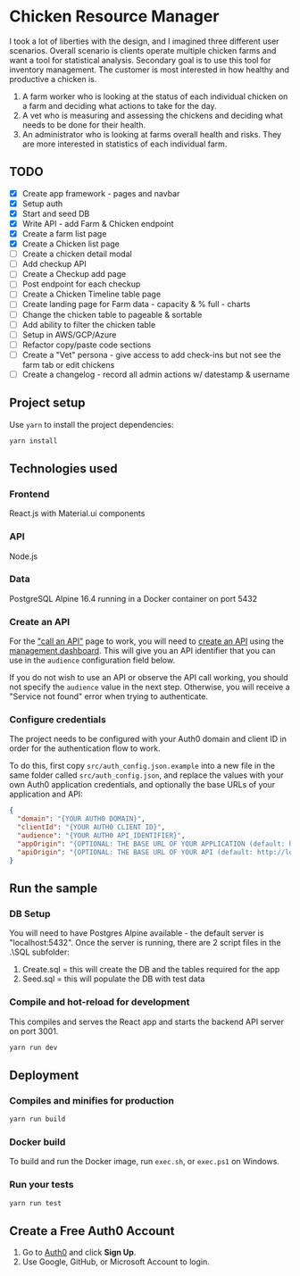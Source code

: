 # Chicken Resource Manager
I took a lot of liberties with the design, and I imagined three different user scenarios. Overall scenario is clients operate multiple chicken farms and want a tool for statistical analysis.  Secondary goal is to use this tool for inventory management.  The customer is most interested in how healthy and productive a chicken is.
1. A farm worker who is looking at the status of each individual chicken on a farm and deciding what actions to take for the day. 
2. A vet who is measuring and assessing the chickens and deciding what needs to be done for their health.
3. An administrator who is looking at farms overall health and risks.  They are more interested in statistics of each individual farm.

## TODO

- [x] Create app framework - pages and navbar
- [x] Setup auth
- [x] Start and seed DB
- [x] Write API - add Farm & Chicken endpoint
- [x] Create a farm list page
- [x] Create a Chicken list page
- [ ] Create a chicken detail modal
- [ ] Add checkup API
- [ ] Create a Checkup add page
- [ ] Post endpoint for each checkup
- [ ] Create a Chicken Timeline table page
- [ ] Create landing page for Farm data - capacity & % full - charts
- [ ] Change the chicken table to pageable & sortable
- [ ] Add ability to filter the chicken table
- [ ] Setup in AWS/GCP/Azure
- [ ] Refactor copy/paste code sections
- [ ] Create a "Vet" persona - give access to add check-ins but not see the farm tab or edit chickens
- [ ] Create a changelog - record all admin actions w/ datestamp & username

## Project setup

Use `yarn` to install the project dependencies:

```bash
yarn install
```

## Technologies used
### Frontend
React.js with Material.ui components
### API
Node.js
### Data
PostgreSQL Alpine 16.4 running in a Docker container on port 5432

### Create an API

For the ["call an API"](https://auth0.com/docs/quickstart/spa/react/02-calling-an-api) page to work, you will need to [create an API](https://auth0.com/docs/apis) using the [management dashboard](https://manage.auth0.com/#/apis). This will give you an API identifier that you can use in the `audience` configuration field below.

If you do not wish to use an API or observe the API call working, you should not specify the `audience` value in the next step. Otherwise, you will receive a "Service not found" error when trying to authenticate.

### Configure credentials

The project needs to be configured with your Auth0 domain and client ID in order for the authentication flow to work.

To do this, first copy `src/auth_config.json.example` into a new file in the same folder called `src/auth_config.json`, and replace the values with your own Auth0 application credentials, and optionally the base URLs of your application and API:

```json
{
  "domain": "{YOUR AUTH0 DOMAIN}",
  "clientId": "{YOUR AUTH0 CLIENT ID}",
  "audience": "{YOUR AUTH0 API_IDENTIFIER}",
  "appOrigin": "{OPTIONAL: THE BASE URL OF YOUR APPLICATION (default: http://localhost:3000)}",
  "apiOrigin": "{OPTIONAL: THE BASE URL OF YOUR API (default: http://localhost:3001)}"
}
```

## Run the sample

### DB Setup
You will need to have Postgres Alpine available - the default server is "localhost:5432".  Once the server is running, there are 2 script files in the .\SQL subfolder:
1. Create.sql = this will create the DB and the tables required for the app
2. Seed.sql = this will populate the DB with test data

### Compile and hot-reload for development

This compiles and serves the React app and starts the backend API server on port 3001.

```bash
yarn run dev
```

## Deployment

### Compiles and minifies for production

```bash
yarn run build
```

### Docker build

To build and run the Docker image, run `exec.sh`, or `exec.ps1` on Windows.

### Run your tests

```bash
yarn run test
```

## Create a Free Auth0 Account

1. Go to [Auth0](https://auth0.com) and click **Sign Up**.
2. Use Google, GitHub, or Microsoft Account to login.
